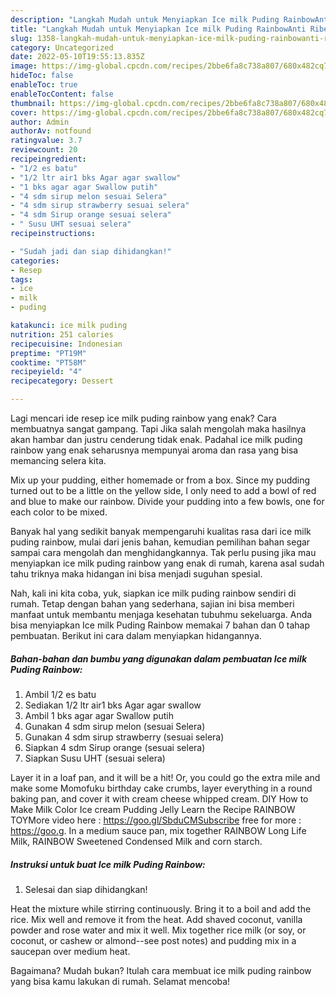 ```yaml
---
description: "Langkah Mudah untuk Menyiapkan Ice milk Puding RainbowAnti Ribet"
title: "Langkah Mudah untuk Menyiapkan Ice milk Puding RainbowAnti Ribet"
slug: 1358-langkah-mudah-untuk-menyiapkan-ice-milk-puding-rainbowanti-ribet
category: Uncategorized
date: 2022-05-10T19:55:13.835Z
image: https://img-global.cpcdn.com/recipes/2bbe6fa8c738a807/680x482cq70/ice-milk-puding-rainbow-foto-resep-utama.jpg
hideToc: false
enableToc: true
enableTocContent: false
thumbnail: https://img-global.cpcdn.com/recipes/2bbe6fa8c738a807/680x482cq70/ice-milk-puding-rainbow-foto-resep-utama.jpg
cover: https://img-global.cpcdn.com/recipes/2bbe6fa8c738a807/680x482cq70/ice-milk-puding-rainbow-foto-resep-utama.jpg
author: Admin
authorAv: notfound
ratingvalue: 3.7
reviewcount: 20
recipeingredient:
- "1/2 es batu"
- "1/2 ltr air1 bks Agar agar swallow"
- "1 bks agar agar Swallow putih"
- "4 sdm sirup melon sesuai Selera"
- "4 sdm sirup strawberry sesuai selera"
- "4 sdm Sirup orange sesuai selera"
- " Susu UHT sesuai selera"
recipeinstructions:

- "Sudah jadi dan siap dihidangkan!"
categories:
- Resep
tags:
- ice
- milk
- puding

katakunci: ice milk puding 
nutrition: 251 calories
recipecuisine: Indonesian
preptime: "PT19M"
cooktime: "PT58M"
recipeyield: "4"
recipecategory: Dessert

---
```



Lagi mencari ide resep ice milk puding rainbow yang enak? Cara membuatnya sangat gampang. Tapi Jika salah mengolah maka hasilnya akan hambar dan justru cenderung tidak enak. Padahal ice milk puding rainbow yang enak seharusnya mempunyai aroma dan rasa yang bisa memancing selera kita.


Mix up your pudding, either homemade or from a box. Since my pudding turned out to be a little on the yellow side, I only need to add a bowl of red and blue to make our rainbow. Divide your pudding into a few bowls, one for each color to be mixed.

Banyak hal yang sedikit banyak mempengaruhi kualitas rasa dari ice milk puding rainbow, mulai dari jenis bahan, kemudian pemilihan bahan segar sampai cara mengolah dan menghidangkannya. Tak perlu pusing jika mau menyiapkan ice milk puding rainbow yang enak di rumah, karena asal sudah tahu triknya maka hidangan ini bisa menjadi suguhan spesial.


Nah, kali ini kita coba, yuk, siapkan ice milk puding rainbow sendiri di rumah. Tetap dengan bahan yang sederhana, sajian ini bisa memberi manfaat untuk membantu menjaga kesehatan tubuhmu sekeluarga. Anda bisa menyiapkan Ice milk Puding Rainbow memakai 7 bahan dan 0 tahap pembuatan. Berikut ini cara dalam menyiapkan hidangannya.

<!--inarticleads1-->

##### Bahan-bahan dan bumbu yang digunakan dalam pembuatan Ice milk Puding Rainbow:

1. Ambil 1/2 es batu
1. Sediakan 1/2 ltr air1 bks Agar agar swallow
1. Ambil 1 bks agar agar Swallow putih
1. Gunakan 4 sdm sirup melon (sesuai Selera)
1. Gunakan 4 sdm sirup strawberry (sesuai selera)
1. Siapkan 4 sdm Sirup orange (sesuai selera)
1. Siapkan  Susu UHT (sesuai selera)


Layer it in a loaf pan, and it will be a hit! Or, you could go the extra mile and make some Momofuku birthday cake crumbs, layer everything in a round baking pan, and cover it with cream cheese whipped cream. DIY How to Make Milk Color Ice cream Pudding Jelly Learn the Recipe RAINBOW TOYMore video here : https://goo.gl/SbduCMSubscribe free for more : https://goo.g. In a medium sauce pan, mix together RAINBOW Long Life Milk, RAINBOW Sweetened Condensed Milk and corn starch. 

<!--inarticleads2-->

##### Instruksi untuk buat Ice milk Puding Rainbow:


1. Selesai dan siap dihidangkan!

Heat the mixture while stirring continuously. Bring it to a boil and add the rice. Mix well and remove it from the heat. Add shaved coconut, vanilla powder and rose water and mix it well. Mix together rice milk (or soy, or coconut, or cashew or almond--see post notes) and pudding mix in a saucepan over medium heat. 

Bagaimana? Mudah bukan? Itulah cara membuat ice milk puding rainbow yang bisa kamu lakukan di rumah. Selamat mencoba!
